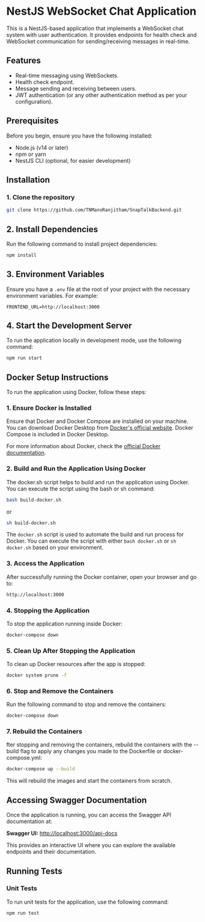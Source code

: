 # NestJS WebSocket Chat Application

This is a NestJS-based application that implements a WebSocket chat system with user authentication. It provides endpoints for health check and WebSocket communication for sending/receiving messages in real-time.

## Features

- Real-time messaging using WebSockets.
- Health check endpoint.
- Message sending and receiving between users.
- JWT authentication (or any other authentication method as per your configuration).
  
## Prerequisites

Before you begin, ensure you have the following installed:

- Node.js (v14 or later)
- npm or yarn
- NestJS CLI (optional, for easier development)

## Installation

### 1. Clone the repository

```bash
git clone https://github.com/TNManoRanjitham/SnapTalkBackend.git
```
## 2. Install Dependencies

Run the following command to install project dependencies:

```bash
npm install
```
 ## 3. Environment Variables

Ensure you have a `.env` file at the root of your project with the necessary environment variables. For example:

```env
FRONTEND_URL=http://localhost:3000 
```
## 4. Start the Development Server

To run the application locally in development mode, use the following command:

```bash
npm run start
```

## Docker Setup Instructions

To run the application using Docker, follow these steps:

### 1. **Ensure Docker is Installed**
Ensure that Docker and Docker Compose are installed on your machine. You can download Docker Desktop from [Docker's official website](https://www.docker.com/products/docker-desktop). Docker Compose is included in Docker Desktop.

For more information about Docker, check the [official Docker documentation](https://docs.docker.com/).


### 2. **Build and Run the Application Using Docker**
The docker.sh script helps to build and run the application using Docker. You can execute the script using the bash or sh command:

```bash
bash build-docker.sh
```
or 
```bash
sh build-docker.sh
```

The `docker.sh` script is used to automate the build and run process for Docker. You can execute the script with either `bash docker.sh` or `sh docker.sh` based on your environment.

### 3. **Access the Application**
After successfully running the Docker container, open your browser and go to:

```bash
http://localhost:3000
```

### 4. **Stopping the Application**
To stop the application running inside Docker:

```bash
docker-compose down
```

### 5. **Clean Up After Stopping the Application**
To clean up Docker resources after the app is stopped:

```bash
docker system prune -f
```

### 6. Stop and Remove the Containers
Run the following command to stop and remove the containers:

```bash
docker-compose down
```

### 7. Rebuild the Containers
fter stopping and removing the containers, rebuild the containers with the --build flag to apply any changes you made to the Dockerfile or docker-compose.yml:
```bash
docker-compose up --build
```
This will rebuild the images and start the containers from scratch.


## Accessing Swagger Documentation

Once the application is running, you can access the Swagger API documentation at:

**Swagger UI:** [http://localhost:3000/api-docs](http://localhost:3000/api-docs)

This provides an interactive UI where you can explore the available endpoints and their documentation.

## Running Tests

### Unit Tests

To run unit tests for the application, use the following command:

```bash
npm run test
```


